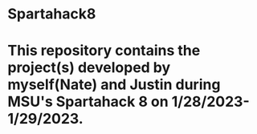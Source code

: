 # Spartahack8

# This repository contains the project(s) developed by myself(Nate) and Justin during MSU's Spartahack 8 on 1/28/2023-1/29/2023.
